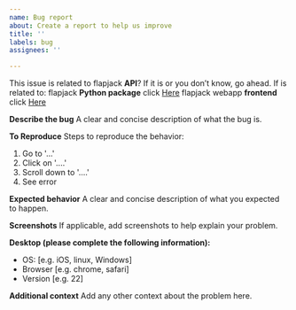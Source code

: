 ```yaml
---
name: Bug report
about: Create a report to help us improve
title: ''
labels: bug
assignees: ''

---
```


This issue is related to flapjack **API**?
If it is or you don’t know, go ahead. 
If is related to:
flapjack **Python package** click [Here](https://github.com/SynBioUC/flapjack)
flapjack webapp **frontend** click [Here](https://github.com/SynBioUC/flapjack_frontend)

**Describe the bug**
A clear and concise description of what the bug is.

**To Reproduce**
Steps to reproduce the behavior:
1. Go to '...'
2. Click on '....'
3. Scroll down to '....'
4. See error

**Expected behavior**
A clear and concise description of what you expected to happen.

**Screenshots**
If applicable, add screenshots to help explain your problem.

**Desktop (please complete the following information):**
 - OS: [e.g. iOS, linux, Windows]
 - Browser [e.g. chrome, safari]
 - Version [e.g. 22]

**Additional context**
Add any other context about the problem here.
